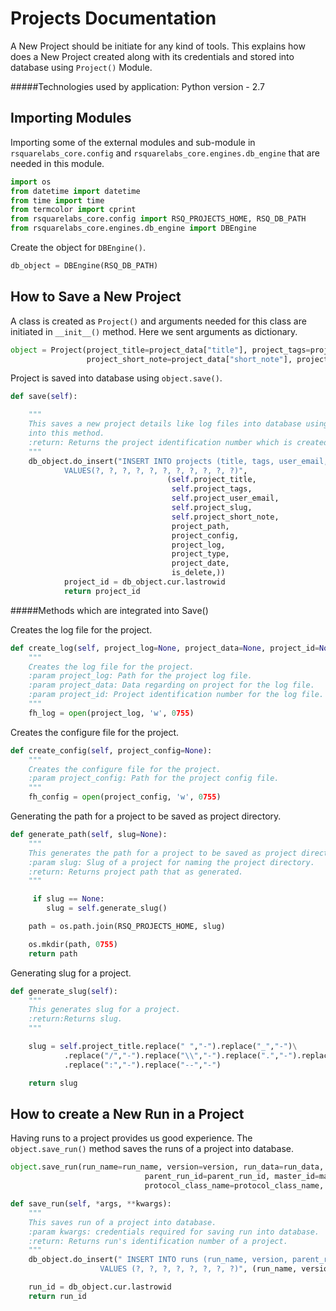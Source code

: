 # Projects Documentation

A New Project should be initiate for any kind of tools. This explains how does a New Project created along with its credentials and stored into database using `Project()` Module.

#####Technologies used by application:
Python version - 2.7

## Importing Modules

 Importing some of the external modules and sub-module in `rsquarelabs_core.config` and `rsquarelabs_core.engines.db_engine`
that are needed in this module.

```python
import os
from datetime import datetime
from time import time
from termcolor import cprint
from rsquarelabs_core.config import RSQ_PROJECTS_HOME, RSQ_DB_PATH
from rsquarelabs_core.engines.db_engine import DBEngine
```

Create the object for `DBEngine()`.
```python
db_object = DBEngine(RSQ_DB_PATH)
```

## How to Save a New Project

A class is created as `Project()` and arguments needed for this class are initiated in `__init__()` method. Here we sent
 arguments as dictionary.

```python
object = Project(project_title=project_data["title"], project_tags=project_data["tags"], project_user_email=project_data["user_email"],
                 project_short_note=project_data["short_note"], project_slug=project_data["slug"])
```

Project is saved into database using `object.save()`.

```python
def save(self):

    """
    This saves a new project details like log files into database using sqlite3 query. Some other methods are integrated
    into this method.
    :return: Returns the project identification number which is created.
    """
    db_object.do_insert("INSERT INTO projects (title, tags, user_email, slug, short_note, path, config, log, type, date, is_delete)\
            VALUES(?, ?, ?, ?, ?, ?, ?, ?, ?, ?, ?)",
                                   (self.project_title,
                                    self.project_tags,
                                    self.project_user_email,
                                    self.project_slug,
                                    self.project_short_note,
                                    project_path,
                                    project_config,
                                    project_log,
                                    project_type,
                                    project_date,
                                    is_delete,))
            project_id = db_object.cur.lastrowid
            return project_id
```
#####Methods which are integrated into Save()

Creates the log file for the project.

```python
def create_log(self, project_log=None, project_data=None, project_id=None):
    """
    Creates the log file for the project.
    :param project_log: Path for the project log file.
    :param project_data: Data regarding on project for the log file.
    :param project_id: Project identification number for the log file.
    """
    fh_log = open(project_log, 'w', 0755)

```

Creates the configure file for the project.

```python
def create_config(self, project_config=None):
    """
    Creates the configure file for the project.
    :param project_config: Path for the project config file.
    """
    fh_config = open(project_config, 'w', 0755)
```

Generating the path for a project to be saved as project directory.

```python
def generate_path(self, slug=None):
    """
    This generates the path for a project to be saved as project directory.
    :param slug: Slug of a project for naming the project directory.
    :return: Returns project path that as generated.
    """

     if slug == None:
        slug = self.generate_slug()

    path = os.path.join(RSQ_PROJECTS_HOME, slug)

    os.mkdir(path, 0755)
    return path

```

Generating slug for a project.

```python
def generate_slug(self):
    """
    This generates slug for a project.
    :return:Returns slug.
    """

    slug = self.project_title.replace(" ","-").replace("_","-")\
            .replace("/","-").replace("\\","-").replace(".","-").replace(",","-").replace(";",'-')\
            .replace(":","-").replace("--","-")

    return slug
```

## How to create a New Run in a Project

Having runs to a project provides us good experience. The `object.save_run()` method saves the runs of a project into
database.
```python
object.save_run(run_name=run_name, version=version, run_data=run_data,
                              parent_run_id=parent_run_id, master_id=master_id,is_delete=is_delete,
                              protocol_class_name=protocol_class_name, project_id=project_id)
```
```python
def save_run(self, *args, **kwargs):
    """
    This saves run of a project into database.
    :param kwargs: credentials required for saving run into database.
    :return: Returns run's identification number of a project.
    """
    db_object.do_insert(" INSERT INTO runs (run_name, version, parent_run_id, master_id, run_data, is_delete, project_id, class_name)\
                    VALUES (?, ?, ?, ?, ?, ?, ?, ?)", (run_name, version, parent_run_id, master_id, run_data, is_delete, project_id, protocol_class_name, ))

    run_id = db_object.cur.lastrowid
    return run_id
```






